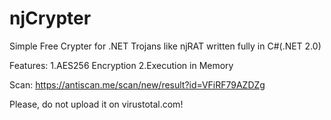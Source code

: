 # njCrypter
Simple Free Crypter for .NET Trojans like njRAT written fully in C#(.NET 2.0) 

Features: 
1.AES256 Encryption 
2.Execution in Memory

Scan: https://antiscan.me/scan/new/result?id=VFiRF79AZDZg

Please, do not upload it on virustotal.com!
